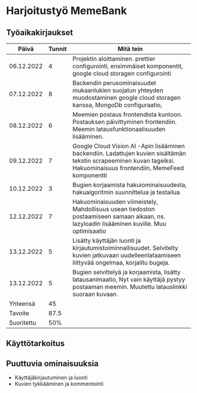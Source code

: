 # Harjoitustyö MemeBank

## Työaikakirjaukset

| Päivä      | Tunnit | Mitä tein                                                                                                                                                              |
| ---------- | ------ | ---------------------------------------------------------------------------------------------------------------------------------------------------------------------- |
| 06.12.2022 | 4      | Projektin aloittaminen. prettier configurointi, ensimmäiset komponentit, google cloud storagen configurointi                                                           |
| 07.12.2022 | 8      | Backendin perusominaisuudet mukaanlukien suojatun yhteyden muodostaminen google cloud storagen kanssa, MongoDb configuraatio,                                          |
| 08.12.2022 | 6      | Meemien postaus frontendista kuntoon. Postauksen päivittyminen frontendiin. Meemin latausfunktionaalisuuden lisääminen.                                                |
| 09.12.2022 | 7      | Google Cloud Vision AI -Apin lisääminen backendiin. Ladattujen kuvien sisältämän tekstin scrapeeminen kuvan tageiksi. Hakuominaisuus frontendiin, MemeFeed komponentti |
| 10.12.2022 | 3      | Bugien korjaamista hakuiominaisuudesta, hakualgoritmin suunnittelua ja testailua                                                                                       |
| 12.12.2022 | 7      | Hakuominaisuuden viimeistely, Mahdollisuus usean tiedoston postaamiseen samaan aikaan, ns. lazyloadin lisääminen kuville. Muu optimisaatio                             |
| 13.12.2022 | 5      | Lisätty käyttäjän luonti ja kirjautumistoiminnallisuudet. Selvitelty kuvien jatkuvaan uudelleenlataamiseen liittyvää ongelmaa, korjailtu bugeja.                       |
| 13.12.2022 | 5      | Bugien selvittelyä ja korjaamista, lisätty latausanimaatio, Nyt vain käyttäjä pystyy postaaman meemin. Muutettu latauslinkki suoraan kuvaan.                           |
| Yhteensä   | 45     |
| Tavoite    | 87.5   |
| Suoritettu | 50%    |

## Käyttötarkoitus

## Puuttuvia ominaisuuksia

- Käyttäjäkirjautuminen ja luonti
- Kuvien tykkääminen ja kommentointi
